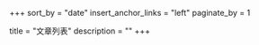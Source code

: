 +++
sort_by = "date"
insert_anchor_links = "left"
paginate_by = 1

title = "文章列表"
description = ""
+++